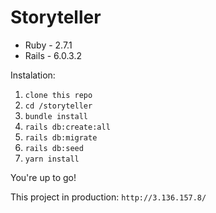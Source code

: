 # Storyteller

* Ruby - 2.7.1
* Rails - 6.0.3.2

Instalation:

1. `clone this repo`
2. `cd /storyteller`
3. `bundle install`
4. `rails db:create:all`
5. `rails db:migrate`
6. `rails db:seed`
7. `yarn install`

You're up to go!

This project in production: `http://3.136.157.8/`
